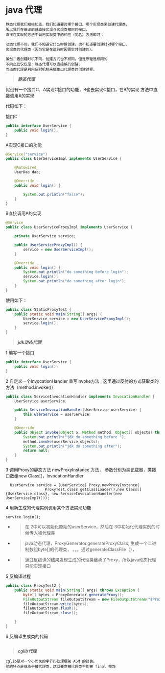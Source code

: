 # java 代理
    
    静态代理我们知根知底，我们知道要对哪个接口、哪个实现类来创建代理类，
    所以我们在编译前就直接实现与实现类相同的接口，
    直接在实现的方法中调用实现类中的相应（同名）方法即可；
    
    动态代理不同，我们不知道它什么时候创建，也不知道要创建针对哪个接口、
    实现类的代理类（因为它是在运行时因需实时创建的）。
    
    虽然二者创建时机不同，创建方式也不相同，但是原理是相同的
    不同之处仅仅是：静态代理可以直接编码创建，
    而动态代理是利用反射机制来抽象出代理类的创建过程。

> **_静态代理_**

假设有一个接口C，A实现C接口的功能，B也去实现C接口，在B的实现
方法中直接调用A的实现

代码如下：

接口C
```java
public interface UserService {
    public void login();
}
``` 
A实现C接口的功能
```java
@Service("service")
public class UserServiceImpl implements UserService {

    @Autowired
    UserDao dao;

    @Override
    public void login() {

        System.out.println("false");
    }
}
```
B直接调用A的实现
```java
@Service
public class UserServiceProxyImpl implements UserService {

    private UserService service;

    public UserServiceProxyImpl() {
        service = new UserServiceImpl();
    }

    @Override
    public void login() {
        System.out.println("do something before login");
        service.login();
        System.out.println("do something after login");
    }
}
```
使用如下：
```java
public class StaticProxyTest {
    public static void main(String[] args) {
        UserService service = new UserServiceProxyImpl();
        service.login();
    }
}
```
> _**jdk动态代理**_

1 编写一个接口
```java
public interface UserService {
    public void login();
}

```
2 自定义一个InvocationHandler 重写Invoke方法 ,
    这里通过反射的方式获取类的方法（method.invoke()）
```java
public class ServiceInvocationHandler implements InvocationHandler {
    UserService userService;

    public ServiceInvocationHandler(UserService userService) {
        this.userService = userService;
    }

    @Override
    public Object invoke(Object o, Method method, Object[] objects) throws Throwable {
        System.out.println("jdk do something before ");
        method.invoke(userService,objects);
        System.out.println("jdk do something after");
        return null;
    }
}
```
3 调用Proxy的静态方法 newProxyInstance 方法， 
  参数分别为类记载器，类接口数组new Class[]，InvocationHandler
```
  UserService service = (UserService) Proxy.newProxyInstance(
                  ProxyTest.class.getClassLoader(),new Class[]{UserService.class}, new ServiceInvocationHandler(new UserServiceImpl()));
```
4 用新生成的代理实例调用某个方法实现功能
```
service.login();
```
   
   + > 在 2中可以初始化原始的userService，然后在
   3中初始化代理实例的时候传入被代理类
   + > java动态代理，ProxyGenerator.generateProxyClass,
   生成一个二进制数组byte[]的代理类，
    。。。通过generateClassFile（），
   + > 通过反编译的结果发现生成的代理类继承了Proxy，所以java动态代理只能实现接口
   
5 反编译过程
```java
public class ProxyTest2 {
    public static void main(String[] args) throws Exception {
        byte[] bytes = ProxyGenerator.generateProxy();
        FileOutputStream fileOutputStream = new FileOutputStream("$Proxy1.class");
        fileOutputStream.write(bytes);
        fileOutputStream.flush();
        fileOutputStream.close();

    }
}
```
6 反编译生成类的代码
```java

```

> _**cglib代理**_
    
    cglib是对一个小而快的字节码处理框架 ASM 的封装。
    他的特点是继承于被代理类，这就要求被代理类不能被 final 修饰